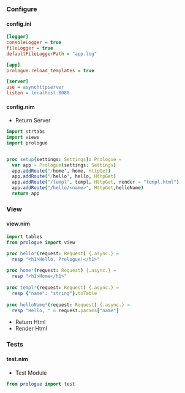 ### Configure

#### config.ini

```ini
[logger]
consoleLogger = true
fileLogger = true
defaultFileLoggerPath = "app.log"

[app]
prologue.reload_templates = true

[server]
use = asynchttpserver 
listen = localhost:8080
```

#### config.nim

- Return Server

```nim
import strtabs
import views
import prologue


proc setup(settings: Settings): Prologue =
  var app = Prologue(settings: Settings)
  app.addRoute('/home', home, HttpGet)
  app.addRoute('/hello', hello, HttpGet)
  app.addRoute("/templ", templ, HttpGet, render = "templ.html")
  app.addRoute("/hello/<name>", HttpGet,helloName)
  return app
```

### View

#### view.nim

```nim
import tables
from prologue import view

proc hello*(request: Request) {.async.} =
  resp "<h1>Hello, Prologue!</h1>"
    
proc home*(request: Request) {.async.} =
  resp "<h1>Home</h1>"
    
proc templ*(request: Request) {.async.} =
  resp {"name": "string"}.toTable
    
proc helloName*(request: Request) {.async.} =
  resp "Hello, " & request.params["name"]
```

- Return Html
- Render Html

### Tests

#### test.nim

- Test Module

```nim
from prologue import test
```





